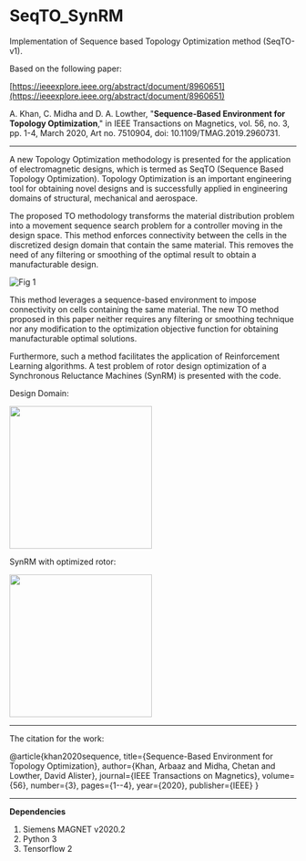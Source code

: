 # SeqTO_SynRM
Implementation of Sequence based Topology Optimization method (SeqTO-v1). 

Based on the following paper:

[https://ieeexplore.ieee.org/abstract/document/8960651](https://ieeexplore.ieee.org/abstract/document/8960651)

A. Khan, C. Midha and D. A. Lowther, "**Sequence-Based Environment for Topology Optimization**," in IEEE Transactions on Magnetics, vol. 56, no. 3, pp. 1-4, March 2020, Art no. 7510904, doi: 10.1109/TMAG.2019.2960731.

---
A new Topology Optimization methodology is presented for the application of electromagnetic designs, which is termed as SeqTO (Sequence Based Topology Optimization). Topology Optimization is an important engineering tool for obtaining novel designs and is successfully applied in engineering domains of structural, mechanical and aerospace.

The proposed TO methodology transforms the material distribution problem into a movement sequence search problem for a controller moving in the design space. This method enforces connectivity between the cells in the discretized design domain that contain the same material. This removes the need of any filtering or smoothing of the optimal result to obtain a manufacturable design. 

![Fig 1](https://user-images.githubusercontent.com/25873155/145520435-897fcd98-d4e5-40c8-a06c-5a19716eed8a.png)


This method leverages a sequence-based environment to impose connectivity on cells containing the same material. The new TO method proposed in this paper neither requires any filtering or smoothing technique nor any modification to the optimization objective function for obtaining manufacturable optimal solutions.

Furthermore, such a method facilitates the application of Reinforcement Learning algorithms. A test problem of rotor design optimization of a Synchronous Reluctance Machines (SynRM) is presented with the code.

Design Domain: 

<img src="https://user-images.githubusercontent.com/25873155/145520904-9d5bf37d-667c-44e8-a601-e8d959902d28.png" width="250" height="250">

SynRM with optimized rotor:

<img src="https://user-images.githubusercontent.com/25873155/145520842-ce61307d-4cc7-4293-991e-858369dc4ad3.png" width="250" height="250">

---
The citation for the work:

  @article{khan2020sequence,
    title={Sequence-Based Environment for Topology Optimization},
    author={Khan, Arbaaz and Midha, Chetan and Lowther, David Alister},
    journal={IEEE Transactions on Magnetics},
    volume={56},
    number={3},
    pages={1--4},
    year={2020},
    publisher={IEEE}
  }

---

**Dependencies**
1. Siemens MAGNET v2020.2
2. Python 3
3. Tensorflow 2
